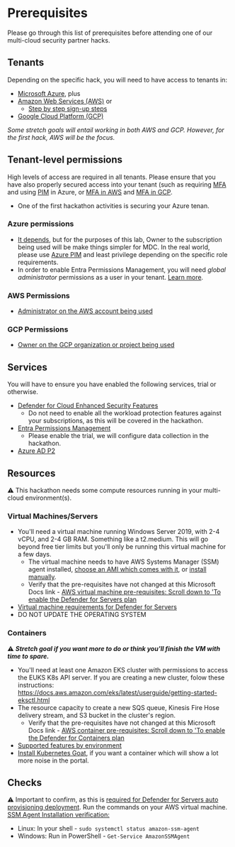 # Prerequisites
Please go through this list of prerequisites before attending one of our multi-cloud security partner hacks. 

## Tenants
Depending on the specific hack, you will need to have access to tenants in:
 - [Microsoft Azure](https://azure.microsoft.com/en-gb/free/), plus
 - [Amazon Web Services (AWS)](https://aws.amazon.com/free/) or
   - [Step by step sign-up steps](https://github.com/ActualCassandra/SecuringMultiVendorCloudsPart2/blob/main/Labs/Modules/Preparing-the-Environments.md#steps-to-create-your-aws-trial-account)
 - [Google Cloud Platform (GCP)](https://cloud.google.com/blog/products/gcp/getting-started-with-google-cloud-for-free)
 
 *Some stretch goals will entail working in both AWS and GCP. However, for the first hack, AWS will be the focus.*

## Tenant-level permissions
High levels of access are required in all tenants. Please ensure that you have also properly secured access into your tenant (such as requiring [MFA](https://learn.microsoft.com/en-us/azure/active-directory/authentication/howto-mfa-getstarted) and using [PIM](https://learn.microsoft.com/en-us/azure/active-directory/privileged-identity-management/pim-getting-started) in Azure, or [MFA in AWS](https://docs.aws.amazon.com/IAM/latest/UserGuide/id_credentials_mfa_enable_virtual.html) and [MFA in GCP](https://cloud.google.com/identity/solutions/enforce-mfa).
 - One of the first hackathon activities is securing your Azure tenan.

### Azure permissions
 - [It depends](https://learn.microsoft.com/en-us/azure/defender-for-cloud/permissions#roles-and-allowed-actions), but for the purposes of this lab, Owner to the subscription being used will be make things simpler for MDC. In the real world, please use [Azure PIM](https://learn.microsoft.com/en-us/azure/active-directory/privileged-identity-management/pim-getting-started) and least privilege depending on the specific role requirements.
 - In order to enable Entra Permissions Management, you will need *global administrator* permissions as a user in your tenant. [Learn more](https://learn.microsoft.com/en-us/azure/active-directory/cloud-infrastructure-entitlement-management/onboard-enable-tenant#prerequisites).
### AWS Permissions
 - [Administrator on the AWS account being used](https://learn.microsoft.com/en-us/azure/defender-for-cloud/quickstart-onboard-aws?pivots=env-settings#availability)
### GCP Permissions
 - [Owner on the GCP organization or project being used](https://learn.microsoft.com/en-us/azure/defender-for-cloud/quickstart-onboard-gcp?pivots=env-settings#availability)

## Services
You will have to ensure you have enabled the following services, trial or otherwise.
 - [Defender for Cloud Enhanced Security Features](https://learn.microsoft.com/en-us/azure/defender-for-cloud/enable-enhanced-security)
   - Do not need to enable all the workload protection features against your subscriptions, as this will be covered in the hackathon.
 - [Entra Permissions Management](https://learn.microsoft.com/en-us/azure/active-directory/cloud-infrastructure-entitlement-management/onboard-enable-tenant)
   - Please enable the trial, we will configure data collection in the hackathon.
 - [Azure AD P2](https://learn.microsoft.com/en-us/azure/active-directory/fundamentals/active-directory-get-started-premium)

## Resources
:warning: This hackathon needs some compute resources running in your multi-cloud environment(s).

### Virtual Machines/Servers
 - You'll need a virtual machine running Windows Server 2019, with 2-4 vCPU, and 2-4 GB RAM. Something like a t2.medium. This will go beyond free tier limits but you'll only be running this virtual machine for a few days.
   - The virtual machine needs to have AWS Systems Manager (SSM) agent installed, [choose an AMI which comes with it](https://docs.aws.amazon.com/systems-manager/latest/userguide/ami-preinstalled-agent.html), or [install manually](https://docs.aws.amazon.com/systems-manager/latest/userguide/sysman-install-managed-win.html).
   - Verify that the pre-requisites have not changed at this Microsoft Docs link - [AWS virtual machine pre-requisites: Scroll down to 'To enable the Defender for Servers plan](https://learn.microsoft.com/en-us/azure/defender-for-cloud/quickstart-onboard-aws?pivots=env-settings#prerequisites)
 - [Virtual machine requirements for Defender for Servers](https://learn.microsoft.com/en-us/microsoft-365/security/defender-endpoint/minimum-requirements?view=o365-worldwide#hardware-and-software-requirements)
 - DO NOT UPDATE THE OPERATING SYSTEM

### Containers
:warning: ***Stretch goal if you want more to do or think you'll finish the VM with time to spare.***
 - You'll need at least one Amazon EKS cluster with permissions to access the EUKS K8s API server. If you are creating a new cluster, folow these instructions: https://docs.aws.amazon.com/eks/latest/userguide/getting-started-eksctl.html
 - The resource capacity to create a new SQS queue, Kinesis Fire Hose delivery stream, and S3 bucket in the cluster's region.
   - Verify that the pre-requisites have not changed at this Microsoft Docs link - [AWS container pre-requisites: Scroll down to 'To enable the Defender for Containers plan](https://learn.microsoft.com/en-us/azure/defender-for-cloud/quickstart-onboard-aws?pivots=env-settings#prerequisites)
 - [Supported features by environment](https://learn.microsoft.com/en-us/azure/defender-for-cloud/supported-machines-endpoint-solutions-clouds-containers?tabs=aws-eks#supported-features-by-environment)
 - [Install Kubernetes Goat](https://madhuakula.com/kubernetes-goat/docs/), if you want a container which will show a lot more noise in the portal.

## Checks
:warning: Important to confirm, as this is [required for Defender for Servers auto provisioning deployment](https://learn.microsoft.com/en-us/azure/defender-for-cloud/quickstart-onboard-aws?pivots=env-settings#prerequisites). Run the commands on your AWS virtual machine.
[SSM Agent Installation verification:](https://docs.aws.amazon.com/systems-manager/latest/userguide/ssm-agent-status-and-restart.html)
 - Linux: In your shell - `sudo systemctl status amazon-ssm-agent`
 - Windows: Run in PowerShell - `Get-Service AmazonSSMAgent`

